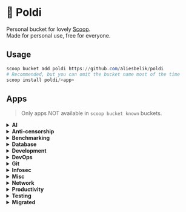 # :owl: Poldi

Personal bucket for lovely [Scoop](https://scoop.sh/).\
Made for personal use, free for everyone.

## Usage

```powershell
scoop bucket add poldi https://github.com/aliesbelik/poldi
# Recommended, but you can omit the bucket name most of the time
scoop install poldi/<app>
```

## Apps

> Only apps NOT available in `scoop bucket known` buckets.

<details>
  <summary><strong>AI</strong></summary>

- [tgpt](https://github.com/aandrew-me/tgpt) - AI Chatbots in terminal without needing API keys.
- [yai](https://github.com/ekkinox/yai) - AI powered terminal assistant.

</details>

<details>
  <summary><strong>Anti-censorship</strong></summary>

- [bepass](https://github.com/bepass-org/bepass) - A simple DPI bypass tool written in Go.
- [byedpi](https://github.com/hufrea/byedpi) - Bypass DPI.
- [karing](https://github.com/KaringX/karing) - A simple & powerful proxy utility, with support of routing rules for clash/sing-box.
- [spoofdpi](https://github.com/xvzc/SpoofDPI) - A simple and fast anti-censorship tool written in Go.

</details>

<details>
  <summary><strong>Benchmarking</strong></summary>

- [ali](https://github.com/nakabonne/ali) - A HTTP load testing tool capable of performing real-time analysis, inspired by `vegeta` and `jplot`.
- [beast](https://github.com/jjmrocha/beast) - Stress testing tool for RESTful APIs.
- [blast](https://github.com/dave/blast) - A simple, protocol agnostic tool for API load testing and batch jobs, written in Go.
- [cassowary](https://github.com/rogerwelin/cassowary) - Modern cross-platform HTTP load testing tool written in Go, inspired by `k6`, `ab` & `httpstat`.
- [clobbr-cli](https://github.com/parsecph/clobbr) - A CLI tool to test API endpoint speed.
- [fortio](https://github.com/fortio/fortio) - A HTTP/gRPC load testing library, CLI tool, advanced echo server and web UI written in Go.
- [gobench](https://github.com/EricNeid/go-bench) - HTTP/HTTPS load testing and benchmarking tool written in Go.
- [gocannon](https://github.com/kffl/gocannon) - Performance-focused HTTP load testing tool written in Go.
- [goku](https://github.com/k-nasa/goku) - A HTTP load testing application written in Rust.
- [goku-bench](https://github.com/jcaromiq/goku) - Another HTTP load testing application written in Rust, inspired by `drill` and `vegeta`.
- [gopayloader](https://github.com/domsolutions/gopayloader) - HTTP/S benchmark/load testing cross-platform tool with optional JWT generation, inspired by `bombardier`.
- [hey](https://github.com/rakyll/hey) - HTTP load generator, ApacheBench (`ab`) replacement.
- [ntttcp](https://github.com/microsoft/ntttcp) - A Windows network throughput benchmarking tool.
- [pewpew](https://github.com/bengadbois/pewpew) - A flexible HTTP CLI stress testing tool for websites and web services, written in Go.
- [plow](https://github.com/six-ddc/plow) - A high-performance HTTP benchmarking tool written in Go, with real-time web UI and terminal displaying.
- [reqstress](https://github.com/utkusen/reqstress) - A benchmarking & stressing tool that can send raw HTTP requests, written in Go.
- [rewrk](https://github.com/lnx-search/rewrk) - A modern HTTP framework benchmarking tool written in Rust, supporting HTTP/1 and HTTP/2 benchmarks.
- [rip](https://github.com/bjarneo/rip) - An HTTP load testing and UDP flood attack tool written in Go.
- [terjang](https://github.com/andylibrian/terjang) - Scalable HTTP load testing tool built on `vegeta`.

</details>

<details>
  <summary><strong>Database</strong></summary>

- [atlas](https://github.com/ariga/atlas) - A language-agnostic tool for managing and migrating database schemas as code.
- [dblab](https://github.com/danvergara/dblab) - A fast and lightweight interactive terminal based UI application for PostgreSQL, MySQL and SQLite3, written in Go.
- [pgweb](https://github.com/sosedoff/pgweb) - Simple web-based and cross platform PostgreSQL database explorer written in Go.
- [rainfrog](https://github.com/achristmascarl/rainfrog) - A database management TUI for PostgreSQL.

</details>

<details>
  <summary><strong>Development</strong></summary>

- [cpa](https://github.com/ysawa0/create-python-app) - A CLI tool for ultra fast setup of Rust & Python projects.
- [ktor-cli](https://github.com/ktorio/ktor-cli) - Command-line tool for creating Ktor projects.
- [sqlc](https://github.com/sqlc-dev/sqlc) - Generate type-safe code from SQL.
- [vscli](https://github.com/michidk/vscli) - A CLI/TUI which makes it easy to launch VS Code projects, with a focus on dev containers.

</details>

<details>
  <summary><strong>DevOps</strong></summary>

- [ctlptl](https://github.com/tilt-dev/ctlptl) - A CLI for declaratively setting up local Kubernetes clusters.
- [dry](https://github.com/moncho/dry) - A terminal application to manage and monitor Docker containers.
- [gocker](https://github.com/pommee/gocker) - A TUI tool for Docker management.
- [helmify](https://github.com/arttor/helmify) - A CLI tool to create Helm charts from Kubernetes YAMLs.
- [helmsman](https://github.com/Praqma/helmsman) - A Helm charts as code tool to automate the deployment/management of Helm charts from version controlled code.
- [kafkactl](https://github.com/deviceinsight/kafkactl) - A CLI tool for managing Apache Kafka.
- [kafta](https://github.com/electric-saw/kafta) - A modern non-JVM command-line for managing Kafka clusters written in Go.
- [kail](https://github.com/boz/kail) - Kubernetes log viewer.
- [kcli](https://github.com/cswank/kcli) - A Kafka read-only command-line browser.
- [kl](https://github.com/robinovitch61/kl) - An interactive Kubernetes log viewer for your terminal.
- [kubedump](https://github.com/msfidelis/kubedump) - Simple tool to dump and restore Kubernetes resources.
- [kubestr](https://github.com/kastenhq/kubestr) - A collection of tools to discover, validate and evaluate Kubernetes storage options.
- [kubewall](https://github.com/kubewall/kubewall) - A single binary Kubernetes dashboard to manage multiple clusters.
- [netfetch](https://github.com/deggja/netfetch) - Kubernetes tool for scanning clusters for network policies and identifying unprotected workloads.
- [oxker](https://github.com/mrjackwills/oxker) - A simple TUI to view & control Docker containers.
- [prom2json](https://github.com/prometheus/prom2json) - A tool to scrape a Prometheus client and dump the result as JSON.
- [sou](https://github.com/knqyf263/sou) - A TUI tool for exploring files in container image layers.
- [tanka](https://github.com/grafana/tanka) - A robust configuration utility for Kubernetes cluster, powered by the Jsonnet language.
- [terrap](https://github.com/sirrend/terrap-cli) - A CLI tool to scan your infrastructure and identify any required changes.
- [tfmv](https://github.com/suzuki-shunsuke/tfmv) - Rename Terraform resources, data sources, and modules and generate moved blocks.
- [tpm](https://github.com/Madh93/tpm) - A package manager for Terraform providers.
- [updo](https://github.com/Owloops/updo) - Uptime monitoring CLI tool with alerting and advanced settings.
- [werf](https://github.com/werf/werf) - A CNCF Sandbox CLI tool to implement full-cycle CI/CD to Kubernetes easily.
- [yc](https://cloud.yandex.ru/docs/cli/) - CLI for Yandex Cloud.

</details>

<details>
  <summary><strong>Git</strong></summary>

- [ghdl](https://github.com/beetcb/ghdl) - A convenient way to download GitHub release binaries from the command line.
- [ghs](https://github.com/sonatard/ghs) - A CLI utility for searching Github repository.
- [gickup](https://github.com/cooperspencer/gickup) - A tool to clone/mirror cloud Git repositories.
- [git-extras](https://github.com/tj/git-extras) - Git utilities: repo summary, repl, changelog population, author commit percentages and more.
- [git-sync](https://github.com/AkashRajpurohit/git-sync) - A CLI tool to backup and sync your git repositories.
- [gitql](https://github.com/filhodanuvem/gitql) - A git query language.

</details>

<details>
  <summary><strong>Infosec</strong></summary>

- [naabu](https://github.com/projectdiscovery/naabu) - A fast port scanner written in Go with a focus on reliability and simplicity.
- [s3scanner](https://github.com/sa7mon/S3Scanner) - Scan for misconfigured S3 buckets across S3-compatible APIs.

</details>

<details>
  <summary><strong>Misc</strong></summary>

- [anew](https://github.com/tomnomnom/anew) - A tool for adding new lines to files, skipping duplicates.
- [assh](https://github.com/moul/assh) - A transparent wrapper that adds support for regex, aliases, gateways, dynamic hostnames, graphviz, json output, yaml configuration, and more to SSH.
- [binjr](https://github.com/binjr/binjr) - A standalone time series data browser.
- [certinfo](https://github.com/pete911/certinfo) - Print X.509 certificate info.
- [changie](https://github.com/miniscruff/changie) - Automated changelog tool for preparing releases with lots of customization options.
- [convco](https://github.com/convco/convco) - A Conventional Commits CLI tool.
- [csvq](https://github.com/mithrandie/csvq) - A CLI tool to operate CSV with SQL-like query.
- [diffnav](https://github.com/dlvhdr/diffnav) - A git diff pager based on `delta` but with a file tree, à la GitHub.
- [dirx](https://github.com/chrisant996/dirx) - The `dir` command, extended.
- [diskus](https://github.com/sharkdp/diskus) - A minimal, fast alternative to `du -sh`.
- [diskusage](https://github.com/chenquan/diskusage) - A CLI tool for showing disk usage.
- [dsq](https://github.com/multiprocessio/dsq) - CLI tool for running SQL queries against JSON, CSV, Excel, Parquet, and more.
- [dyff](https://github.com/homeport/dyff) - Diff tool for YAML files, and sometimes JSON.
- [ego](https://github.com/koki-develop/ego) - An `echo` alternative written in Go.
- [ente-cli](https://github.com/ente-io/ente) - A CLI utility for exporting data from Ente Photos.
- [envfetch](https://github.com/ankddev/envfetch) - Lightweight cross-platform CLI tool for working with environment variables.
- [epoch](https://github.com/sj14/epoch) - Easily convert epoch timestamps to human-readable formats and vice versa.
- [filebrowser](https://github.com/filebrowser/filebrowser) - Web file browser.
- [flog](https://github.com/mingrammer/flog) - A fake log generator for common log formats.
- [fm](https://github.com/mistakenelf/fm) - A terminal based file manager.
- [freeze](https://github.com/charmbracelet/freeze) - Generate images of code and terminal output.
- [g](https://github.com/Equationzhao/g) - Powerful and cross-platform `ls` built for modern terminal.
- [gat](https://github.com/koki-develop/gat) - A `cat` alternative written in Go.
- [goawk](https://github.com/benhoyt/goawk) - A POSIX-compliant AWK interpreter written in Go, with CSV support.
- [godap](https://github.com/Macmod/godap) - A complete TUI for LDAP.
- [godu](https://github.com/viktomas/godu) - Simple CLI utility helping to discover large files/folders.
- [gojq](https://github.com/itchyny/gojq) - Pure Go implementation of `jq`.
- [gokey](https://github.com/cloudflare/gokey) - A simple vaultless password manager in Go.
- [gomi](https://github.com/babarot/gomi) - A simple CLI trash tool, written in Go.
- [gotz](https://github.com/merschformann/gotz) - A simple CLI timezone info tool.
- [hf](https://github.com/sorairolake/hf) - Cross-platform hidden file library and utility.
- [hgrep](https://github.com/rhysd/hgrep) - Grep with human-friendly search results.
- [hl](https://github.com/pamburus/hl) - A fast and powerful log viewer and processor that translates JSON or logfmt logs into a pretty human-readable format.
- [hq](https://github.com/orf/html-query) - Like `jq`, but for HTML.
- [humanlog](https://github.com/humanlogio/humanlog) - Read logs from stdin and prints them back to stdout, but prettier.
- [hwatch](https://github.com/blacknon/hwatch) - A modern alternative to the watch command, records the differences in execution results and can check this differences at after.
- [jj](https://github.com/tidwall/jj) - JSON Stream Editor, a command line utility that provides a fast and simple way to retrieve or update values from JSON documents.
- [jlv](https://github.com/hedhyw/json-log-viewer) - Interactive viewer for JSON logs.
- [jnv](https://github.com/ynqa/jnv) - Interactive JSON filter using `jq`.
- [jql](https://github.com/yamafaktory/jql) - A JSON Query Language CLI tool.
- [jvms](https://github.com/ystyle/jvms) - JDK Version Manager (JVMS) for Windows.
- [keep-alive](https://github.com/stigoleg/keep-alive) - A lightweight, cross-platform utility to prevent system from going to sleep.
- [kure](https://github.com/GGP1/kure) - Cross-platform CLI password manager with sessions.
- [loggo](https://github.com/aurc/loggo) - A powerful terminal app for structured log streaming.
- [pdu](https://github.com/KSXGitHub/parallel-disk-usage) - Highly parallelized, blazing fast directory tree analyzer.
- [phraze](https://github.com/sts10/phraze) - Generate random passphrases.
- [qrtool](https://github.com/sorairolake/qrtool) - A command-line utility for encoding or decoding QR code.
- [query-json](https://github.com/davesnx/query-json) - Faster, simpler and more portable implementation of `jq` in Reason.
- [qv](https://github.com/timvw/qv) - A simple CLI to quickly view your data.
- [rq](https://github.com/dflemstr/rq) - Record Query, a tool for doing record analysis and transformation.
- [schemacheck](https://github.com/adrielp/schemacheck) - A CLI utility to validate YAML and JSON files against a schema written in Go.
- [sq](https://github.com/neilotoole/sq) - A command-line tool that provides `jq`-style access to structured data sources: SQL databases, or document formats like CSV or Excel.
- [sqly](https://github.com/nao1215/sqly) - A powerful command-line tool to execute SQL against CSV, TSV, LTSV, JSON, and Microsoft Excel files.
- [srgn](https://github.com/alexpovel/srgn) - A `grep`-like tool which understands source code syntax and allows for manipulation in addition to search.
- [stew](https://github.com/marwanhawari/stew) - An independent package manager for compiled binaries.
- [sttr](https://github.com/abhimanyu003/sttr) - Command-line application to perform various operations on strings.
- [tdu](https://github.com/josephpaul0/tdu) - Top Disk Usage, a command-line tool to estimate the disk space occupied by all files in a given path.
- [trdsql](https://github.com/noborus/trdsql) - CLI tool to execute SQL queries on CSV, LTSV, JSON and TBLN, with output to various formats.
- [unfurl](https://github.com/tomnomnom/unfurl) - Pull out bits of URLs provided on stdin.
- [waitforit](https://github.com/maxclaus/waitforit) - Wait until an address becomes available.
- [xq](https://github.com/MiSawa/xq) - Pure Rust implementation of `jq`.
- [xurls](https://github.com/mvdan/xurls) - Extract URLs from text.
- [yj](https://github.com/sclevine/yj) - Convert between YAML, TOML, JSON, and HCL.

</details>

<details>
  <summary><strong>Network</strong></summary>

- [cdntest](https://github.com/Redundancy/cdntest) - A CLI tool for gathering info in order to debug CDN connection issues without requiring end users to install and use complicated tools.
- [cidr](https://github.com/bschaatsbergen/cidr) - A CLI tool to perform various actions on CIDR ranges.
- [dnsping](https://github.com/fortio/dnsping) - DNS ping utility to check packet loss and latency issues with DNS servers.
- [dnstrace](https://github.com/rs/dnstrace) - A DNS resolution tracing tool, performs a DNS resolution by tracing the delegation path from the root name servers, and by following the CNAME chain.
- [dnsx](https://github.com/projectdiscovery/dnsx) - A fast and multi-purpose DNS toolkit allow to run multiple DNS queries using `retryabledns` library.
- [dstp](https://github.com/ycd/dstp) - Run common networking tests against any site.
- [dt](https://github.com/42wim/dt) - DNS tool to display information about your domain.
- [fast](https://github.com/ddo/fast) - Minimal zero-dependency utility for testing your internet download speed from terminal.
- [goreplay](https://github.com/buger/goreplay) - A network monitoring tool which can record live traffic, and use it for shadowing, load testing, monitoring and detailed analysis.
- [gossl](https://github.com/vvrnv/gossl) - Simple CLI app for checking SSL certificates written in Go.
- [httpie-go](https://github.com/nojima/httpie-go) - `httpie`-like HTTP client written in Go.
- [httprobe](https://github.com/tomnomnom/httprobe) - Take a list of domains and probe for working HTTP and HTTPS servers.
- [httpx](https://github.com/projectdiscovery/httpx) - A fast and multi-purpose HTTP toolkit allows to run multiple probers using `retryablehttp` library.
- [mturoute](https://elifulkerson.com/projects/mturoute.php) - Eli Fulkerson's CLI tool analogous to `ping` and `traceroute`, which finds the maximum MTU between you and another host by passing ICMP requests with differing payload size.
- [nping](https://github.com/hanshuaikang/nping) - A ping tool with real-time data and visualizations, written in Rust.
- [pingu](https://github.com/sheepla/pingu) - Ping command implementation but with Pingu ASCII art, written in Go.
- [pingy](https://github.com/trinhminhtriet/pingy) - A fast, concurrent Rust-based ping tool with real-time updates & visual charts.
- [proxify](https://github.com/projectdiscovery/proxify) - Swiss Army knife proxy tool for HTTP/HTTPS traffic capture, manipulation and replay written in Go.
- [speedbump](https://github.com/kffl/speedbump) - TCP proxy for simulating variable, yet predictable network latency.
- [speedtest-go](https://github.com/showwin/speedtest-go) - CLI and Go API to test internet speed using speedtest.net.
- [tcping-go](https://github.com/cloverstd/tcping) - Ping over a TCP connection, like `tcping`, written in Go.
- [tlsx](https://github.com/projectdiscovery/tlsx) - Fast and configurable TLS grabber focused on TLS based data collection.
- [whris](https://github.com/harakeishi/whris) - A CLI tool to display management information for IPs associated with the domain.

</details>

<details>
  <summary><strong>Productivity</strong></summary>

- [bartib](https://github.com/nikolassv/bartib) - A simple timetracker for the command line.
- [chrono](https://github.com/gochrono/chrono) - A fast time tracking tool, written in Go.
- [ck-cli](https://github.com/clippingkk/cli) - A CLI tool to parse Amazon's My Clippings.txt to JSON format.
- [cleed](https://github.com/radulucut/cleed) - A simple feed reader for the command line.
- [dijo](https://github.com/oppiliappan/dijo) - Scriptable, curses-based, digital habit tracker.
- [hmm](https://github.com/samwho/hmm) - A small command-line note taking app written in Rust.
- [mani](https://github.com/alajmo/mani) - CLI tool to help you manage repositories.
- [openpomodoro-cli](https://github.com/open-pomodoro/openpomodoro-cli) - A command-line Pomodoro tracker which uses the Open Pomodoro Format.
- [todoist-cli](https://github.com/sachaos/todoist) - Todoist CLI client, written in Golang.
- [tuifeed](https://github.com/veeso/tuifeed) - A terminal feed reader with a fancy UI.

</details>

<details>
  <summary><strong>Testing</strong></summary>

- [ain](https://github.com/jonaslu/ain) - A terminal API client, alternative to `postman`, `paw` or `insomnia`.
- [chiko](https://github.com/felangga/chiko) - A TUI gRPC client.
- [claws](https://github.com/thehowl/claws) - An interactive command-line client for testing WebSockets servers.
- [curli](https://github.com/trinhminhtriet/curli) - A lightweight, user-friendly interface for `curl`, blending the simplicity of `HTTPie` with the robust functionality of `curl`.
- [grpc-client-cli](https://github.com/vadimi/grpc-client-cli) - Generic gRPC command-line client.
- [grpcui](https://github.com/fullstorydev/grpcui) - An interactive web UI for gRPC, along the lines of `postman`.
- [hetty](https://github.com/dstotijn/hetty) - An HTTP toolkit for security research.
- [httplab](https://github.com/qustavo/httplab) - An interactive web server written in Go.
- [mqttui](https://github.com/EdJoPaTo/mqttui) - Subscribe to a MQTT Topic or publish something quickly from the terminal.
- [muffet](https://github.com/raviqqe/muffet) - Fast website link checker in Go.
- [nap](https://github.com/davesheldon/nap) - A command-line tool that utilizes YAML files to test APIs.
- [pict](https://github.com/microsoft/pict) - Pairwise Independent Combinatorial Tool.
- [plumber](https://github.com/streamdal/plumber) - A swiss army knife CLI tool for interacting with Kafka, RabbitMQ and other messaging systems.
- [resto](https://github.com/abdfnx/resto) - Send pretty HTTP & API requests with TUI.
- [slumber](https://github.com/LucasPickering/slumber) - A terminal-based HTTP/REST client.
- [trubka](https://github.com/xitonix/trubka) - A CLI tool for Kafka.
- [websocat](https://github.com/vi/websocat) - A CLI client for WebSockets, like `netcat` (or `curl`) for ws:// with advanced `socat`-like functions.
- [wombat](https://github.com/rogchap/wombat) - Cross platform gRPC client.

</details>

<details>
  <summary><strong>Migrated</strong></summary>

- [atac](https://github.com/Julien-cpsn/ATAC) - Migrated, use `main/atac`.
- [bandwhich](https://github.com/imsnif/bandwhich) - Migrated, use `main/bandwhich`.
- [bombardier](https://github.com/codesenberg/bombardier) - Migrated, use `main/bombardier`.
- [curlie](https://github.com/rs/curlie) - Migrated, use `main/curlie`.
- [ddosify](https://github.com/ddosify/ddosify) - Migrated, use `main/ddosify`.
- [dnslookup](https://github.com/ameshkov/dnslookup) - Migrated, use `main/dnslookup`.
- [dnsproxy](https://github.com/AdguardTeam/dnsproxy) - Migrated, use `main/dnsproxy`.
- [doggo](https://github.com/mr-karan/doggo) - Migrated, use `main/doggo`.
- [eget](https://github.com/zyedidia/eget) - Migrated, use `extras/eget`.
- [flamelens](https://github.com/YS-L/flamelens) - Migrated, use `extras/flamelens`.
- [focus](https://github.com/ayoisaiah/focus) -  Migrated, use `extras/focus`.
- [ghz](https://github.com/bojand/ghz) - Migrated, use `main/ghz`.
- [gotop](https://github.com/xxxserxxx/gotop) - Migrated, use `main/gotop`.
- [gut](https://github.com/julien040/gut) - Migrated, use `main/gut`.
- [hopp-cli](https://github.com/hoppscotch/hopp-cli) - Migrated, use `main/hopp-cli`.
- [jaq](https://github.com/01mf02/jaq) - Migrated, use `main/jaq`.
- [jc](https://github.com/kellyjonbrazil/jc) - Migrated, use `main/jc`.
- [jo](https://github.com/jpmens/jo) - Migrated, use `main/jo`.
- [lazysql](https://github.com/jorgerojas26/lazysql) - Migrated, use `extras/lazysql`.
- [mqtt-cli](https://github.com/hivemq/mqtt-cli) - Migrated, use `extras/mqtt-cli`.
- [octosql](https://github.com/cube2222/octosql) - Migrated, use `main/octosql`.
- [oha](https://github.com/hatoo/oha) - Migrated, use `main/oha`.
- [ov](https://github.com/noborus/ov) - Migrated, use `main/ov`.
- [restfox](https://github.com/flawiddsouza/Restfox) - Migrated, use `extras/restfox`.
- [riff](https://github.com/walles/riff) - Migrated, use `extras/riff`.
- [sshs](https://github.com/quantumsheep/sshs) - Migrated, use `extras/sshs`.
- [superfile](https://github.com/yorukot/superfile) - Migrated, use `main/superfile`.
- [tailspin](https://github.com/bensadeh/tailspin) - Migrated, use `main/tailspin`.
- [taplo](https://github.com/tamasfe/taplo) - Migrated, use `main/taplo`.
- [tcping](https://elifulkerson.com/projects/tcping.php) - Migrated, use `main/tcping`.
- [termscp](https://github.com/veeso/termscp) - Migrated, use `main/termscp`.
- [tlrc](https://github.com/tldr-pages/tlrc) - Migrated, use `main/tlrc`.
- [tf-summarize](https://github.com/dineshba/tf-summarize) - Migrated, use `main/tf-summarize`.
- [ttdl](https://github.com/VladimirMarkelov/ttdl) - Migrated, use `extras/ttdl`.
- [vegeta](https://github.com/tsenart/vegeta) - Migrated, use `main/vegeta`.
- [wait4x](https://github.com/wait4x/wait4x) - Migrated, use `extras/wait4x`.
- [walk](https://github.com/antonmedv/walk) -  Migrated, use `main/walk`.
- [yamlfmt](https://github.com/google/yamlfmt) - Migrated, use `main/yamlfmt`.

</details>
